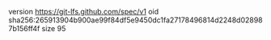 version https://git-lfs.github.com/spec/v1
oid sha256:265913904b900ae99f84df5e9450dc1fa27178496814d2248d028987b156ff4f
size 95

